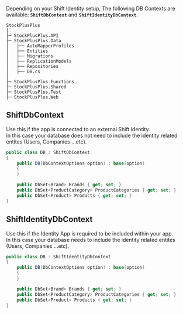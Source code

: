 Depending on your Shift Identity setup, The following DB Contexts are available: **``ShiftDbContext``** and **``ShiftIdentityDbContext``**.

```hl_lines="10"
StockPlusPlus
|
├─ StockPlusPlus.API
├─ StockPlusPlus.Data
│   ├── AutoMapperProfiles
│   ├── Entities
│   ├── Migrations
│   ├── ReplicationModels
│   ├── Repositories
│   ├── DB.cs
│ 
├─ StockPlusPlus.Functions
├─ StockPlusPlus.Shared
├─ StockPlusPlus.Test
├─ StockPlusPlus.Web
```

## ShiftDbContext 
Use this if the app is connected to an external Shift Identity.  
In this case your database does not need to include the identity related entites (Users, Companies ...etc).

```C#
public class DB : ShiftDbContext
{
    public DB(DbContextOptions option) : base(option)
    {
    }

    public DbSet<Brand> Brands { get; set; }
    public DbSet<ProductCategory> ProductCategories { get; set; }
    public DbSet<Product> Products { get; set; }
}
```

## ShiftIdentityDbContext 
Use this if the Identity App is required to be included within your app.  
In this case your database needs to include the identity related entites (Users, Companies ...etc).

```C#
public class DB : ShiftIdentityDbContext
{
    public DB(DbContextOptions option) : base(option)
    {
    }

    public DbSet<Brand> Brands { get; set; }
    public DbSet<ProductCategory> ProductCategories { get; set; }
    public DbSet<Product> Products { get; set; }
}
```
